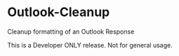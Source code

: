 # Outlook-Cleanup
Cleanup formatting of an Outlook Response

This is a Developer ONLY release. Not for general usage.
